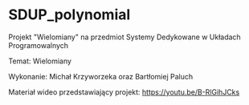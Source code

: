 # SDUP_polynomial

Projekt "Wielomiany" na przedmiot Systemy Dedykowane w Układach Programowalnych

Temat: Wielomiany

Wykonanie: Michał Krzyworzeka oraz Bartłomiej Paluch

Materiał wideo przedstawiający projekt: https://youtu.be/B-RlGihJCks
